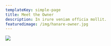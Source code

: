 ```yaml
---
templateKey: simple-page
title: Meet the Owner
description: In irure veniam officia mollit.
featuredimage: /img/hanare-owner.jpg
---
```


![](/img/hanare-owner.jpg)
